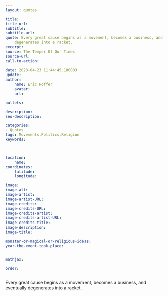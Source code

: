 ```yaml
---
layout: quotes

title:
title-url:
subtitle:
subtitle-url:
quote: Every great cause begins as a movement, becomes a business, and eventually
    degenerates into a racket.
excerpt:
source: The Temper Of Our Times
source-url:
call-to-action:

date: 2023-04-23 11:44:45.180083
update:
author:
    name: Eric Hoffer
    avatar:
    url:

bullets:

description:
seo-description:

categories:
- Quotes
tags: Movements,Politics,Religion
keywords:



location:
    name:
coordinates:
    latitude:
    longitude:

image:
image-alt:
image-artist:
image-artist-URL:
image-credits:
image-credits-URL:
image-credits-artist:
image-credits-artist-URL:
image-credits-title:
image-description:
image-title:

monster-or-magical-or-religious-ideas:
year-the-event-took-place:


mathjax:

order:
---
```

 Every great cause begins as a movement, becomes a business, and eventually degenerates into a racket.